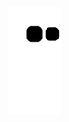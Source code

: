 ![snake gif](https://github.com/Thalesrup/Thalesrup/blob/output/github-contribution-grid-snake.svg)
